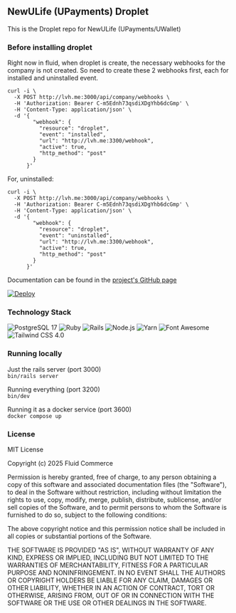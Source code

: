 ## NewULife (UPayments) Droplet

This is the Droplet repo for NewULife (UPayments/UWallet)

### Before installing droplet

Right now in fluid, when droplet is create, the necessary webhooks for the company is not created.
So need to create these 2 webhooks first, each for installed and uninstalled event.

```
curl -i \
  -X POST http://lvh.me:3000/api/company/webhooks \
  -H 'Authorization: Bearer C-m5Ednh73qsdiXDgYhb6dcGmp' \
  -H 'Content-Type: application/json' \
  -d '{
        "webhook": {
          "resource": "droplet",
          "event": "installed",
          "url": "http://lvh.me:3300/webhook",
          "active": true,
          "http_method": "post"
        }
      }'
```
For, uninstalled:

```
curl -i \
  -X POST http://lvh.me:3000/api/company/webhooks \
  -H 'Authorization: Bearer C-m5Ednh73qsdiXDgYhb6dcGmp' \
  -H 'Content-Type: application/json' \
  -d '{
        "webhook": {
          "resource": "droplet",
          "event": "uninstalled",
          "url": "http://lvh.me:3300/webhook",
          "active": true,
          "http_method": "post"
        }
      }'
```


Documentation can be found in the [project's GitHub page](https://fluid-commerce.github.io/droplet-template/)

[![Deploy](https://www.herokucdn.com/deploy/button.svg)](https://www.heroku.com/deploy?template=https://github.com/fluid-commerce/droplet-template)

### Technology Stack

![PostgreSQL 17](https://img.shields.io/badge/PostgreSQL-17-336791?logo=postgresql&logoColor=white)
![Ruby](https://img.shields.io/badge/Ruby-3.4.2-CC342D?logo=ruby&logoColor=white)
![Rails](https://img.shields.io/badge/Rails-8.0.2-CC0000?logo=ruby-on-rails&logoColor=white)
![Node.js](https://img.shields.io/badge/Node.js-23.8.0-339933?logo=node.js&logoColor=white)
![Yarn](https://img.shields.io/badge/Yarn-4.7.0-2C8EBB?logo=yarn&logoColor=white)
![Font Awesome](https://img.shields.io/badge/Font_Awesome-6.7.2-528DD7?logo=fontawesome&logoColor=white)
![Tailwind CSS 4.0](https://img.shields.io/badge/Tailwind_CSS-4.0-38B2AC?logo=tailwindcss&logoColor=white)
<br>

### Running locally

Just the rails server (port 3000)<br>
`bin/rails server`

Running everything (port 3200)<br>
`bin/dev`

Running it as a docker service (port 3600)<br>
`docker compose up`

### License

MIT License

Copyright (c) 2025 Fluid Commerce

Permission is hereby granted, free of charge, to any person obtaining a copy
of this software and associated documentation files (the "Software"), to deal
in the Software without restriction, including without limitation the rights
to use, copy, modify, merge, publish, distribute, sublicense, and/or sell
copies of the Software, and to permit persons to whom the Software is
furnished to do so, subject to the following conditions:

The above copyright notice and this permission notice shall be included in all
copies or substantial portions of the Software.

THE SOFTWARE IS PROVIDED "AS IS", WITHOUT WARRANTY OF ANY KIND, EXPRESS OR
IMPLIED, INCLUDING BUT NOT LIMITED TO THE WARRANTIES OF MERCHANTABILITY,
FITNESS FOR A PARTICULAR PURPOSE AND NONINFRINGEMENT. IN NO EVENT SHALL THE
AUTHORS OR COPYRIGHT HOLDERS BE LIABLE FOR ANY CLAIM, DAMAGES OR OTHER
LIABILITY, WHETHER IN AN ACTION OF CONTRACT, TORT OR OTHERWISE, ARISING FROM,
OUT OF OR IN CONNECTION WITH THE SOFTWARE OR THE USE OR OTHER DEALINGS IN THE
SOFTWARE.
